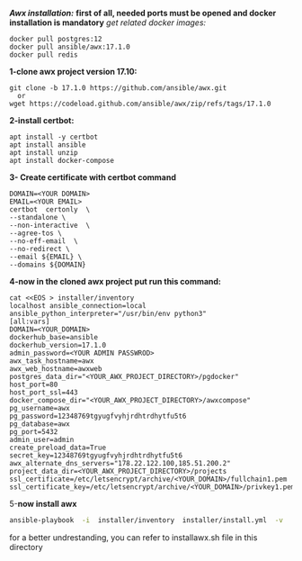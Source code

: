 ***Awx installation:***
**first of all, needed ports must be opened and docker installation is mandatory**
*get related docker images:*
```
docker pull postgres:12
docker pull ansible/awx:17.1.0
docker pull redis
```
**1-clone awx project version 17.10:**
```
git clone -b 17.1.0 https://github.com/ansible/awx.git
  or 
wget https://codeload.github.com/ansible/awx/zip/refs/tags/17.1.0
```
**2-install certbot:**
```
apt install -y certbot
apt install ansible
apt install unzip
apt install docker-compose
```
**3- Create certificate with certbot command**
```
DOMAIN=<YOUR DOMAIN>
EMAIL=<YOUR EMAIL>
certbot  certonly  \
--standalone \
--non-interactive  \
--agree-tos \
--no-eff-email  \
--no-redirect \
--email ${EMAIL} \
--domains ${DOMAIN}
```
**4-now in the cloned awx project put run this command:**
```
cat <<EOS > installer/inventory
localhost ansible_connection=local ansible_python_interpreter="/usr/bin/env python3"
[all:vars]
DOMAIN=<YOUR_DOMAIN>
dockerhub_base=ansible
dockerhub_version=17.1.0
admin_password=<YOUR ADMIN PASSWROD>
awx_task_hostname=awx
awx_web_hostname=awxweb
postgres_data_dir="<YOUR_AWX_PROJECT_DIRECTORY>/pgdocker"
host_port=80
host_port_ssl=443
docker_compose_dir="<YOUR_AWX_PROJECT_DIRECTORY>/awxcompose"
pg_username=awx
pg_password=12348769tgyugfvyhjrdhtrdhytfu5t6
pg_database=awx
pg_port=5432
admin_user=admin
create_preload_data=True
secret_key=12348769tgyugfvyhjrdhtrdhytfu5t6
awx_alternate_dns_servers="178.22.122.100,185.51.200.2"
project_data_dir=<YOUR_AWX_PROJECT_DIRECTORY>/projects
ssl_certificate=/etc/letsencrypt/archive/<YOUR_DOMAIN>/fullchain1.pem
ssl_certificate_key=/etc/letsencrypt/archive/<YOUR_DOMAIN>/privkey1.pem
```
5-**now install awx**
```bash
ansible-playbook  -i  installer/inventory  installer/install.yml  -v
```

for a better undrestanding, you can refer to installawx.sh file in this directory